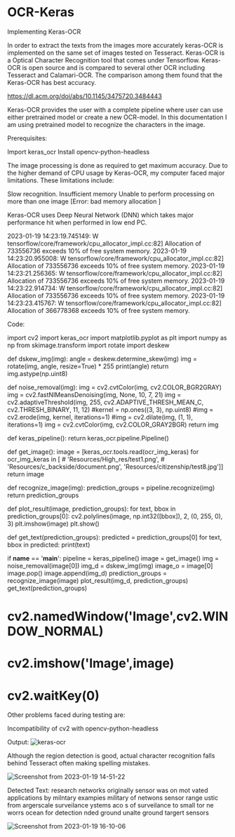 # OCR-Keras

Implementing Keras-OCR

In order to extract the texts from the images more accurately keras-OCR is implemented on the same set of images tested on Tesseract. Keras-OCR is a Optical Character Recognition tool that comes under Tensorflow. Keras-OCR is open source and is compared to several other OCR including Tesseract and Calamari-OCR. The comparison among them found that the Keras-OCR has best accuracy. 

https://dl.acm.org/doi/abs/10.1145/3475720.3484443

Keras-OCR provides the user with a complete pipeline where user can use either pretrained model or create a new OCR-model. In this documentation I am using pretrained model to recognize the characters in the image.

Prerequisites:

Import keras_ocr
Install opencv-python-headless

The image processing is done as required to get maximum accuracy. Due to the higher demand of CPU usage by Keras-OCR, my computer faced major limitations. These limitations include:

Slow recognition.
Insufficient memory
Unable to perform processing on more than one image [Error: bad memory allocation ]

Keras-OCR uses Deep Neural Network (DNN) which takes major performance hit when performed in low end PC.

2023-01-19 14:23:19.745149: W tensorflow/core/framework/cpu_allocator_impl.cc:82] Allocation of 733556736 exceeds 10% of free system memory.
2023-01-19 14:23:20.955008: W tensorflow/core/framework/cpu_allocator_impl.cc:82] Allocation of 733556736 exceeds 10% of free system memory.
2023-01-19 14:23:21.256365: W tensorflow/core/framework/cpu_allocator_impl.cc:82] Allocation of 733556736 exceeds 10% of free system memory.
2023-01-19 14:23:22.914734: W tensorflow/core/framework/cpu_allocator_impl.cc:82] Allocation of 733556736 exceeds 10% of free system memory.
2023-01-19 14:23:23.415767: W tensorflow/core/framework/cpu_allocator_impl.cc:82] Allocation of 366778368 exceeds 10% of free system memory.

Code:

import cv2
import keras_ocr
import matplotlib.pyplot as plt
import numpy as np
from skimage.transform import rotate
import deskew


def dskew_img(img):
   angle = deskew.determine_skew(img)
   img = rotate(img, angle, resize=True) * 255
   print(angle)
   return img.astype(np.uint8)


def noise_removal(img):
   img = cv2.cvtColor(img, cv2.COLOR_BGR2GRAY)
   img = cv2.fastNlMeansDenoising(img, None, 10, 7, 21)
   img = cv2.adaptiveThreshold(img, 255, cv2.ADAPTIVE_THRESH_MEAN_C, cv2.THRESH_BINARY, 11, 12)
   #kernel = np.ones((3, 3), np.uint8)
   #img = cv2.erode(img, kernel, iterations=1)
   #img = cv2.dilate(img, (1, 1), iterations=1)
   img = cv2.cvtColor(img, cv2.COLOR_GRAY2BGR)
   return img


def keras_pipeline():
   return keras_ocr.pipeline.Pipeline()


def get_image():
   image = [keras_ocr.tools.read(ocr_img_keras) for ocr_img_keras in
            [  # 'Resources/High_res/test1.png',
                # 'Resources/c_backside/document.png',
                'Resources/citizenship/test8.jpg']]
   return image


def recognize_image(img):
   prediction_groups = pipeline.recognize(img)
   return prediction_groups


def plot_result(image, prediction_groups):
   for text, bbox in prediction_groups[0]:
       cv2.polylines(image, np.int32([bbox]), 2, (0, 255, 0), 3)
   plt.imshow(image)
   plt.show()


def get_text(prediction_groups):
   predicted = prediction_groups[0]
   for text, bbox in predicted:
       print(text)


if __name__ == '__main__':
   pipeline = keras_pipeline()
   image = get_image()
   img = noise_removal(image[0])
   img_d = dskew_img(img)
   image_o = image[0]
   image.pop()
   image.append(img_d)
   prediction_groups = recognize_image(image)
   plot_result(img_d, prediction_groups)
   get_text(prediction_groups)

   # cv2.namedWindow('Image',cv2.WINDOW_NORMAL)
   # cv2.imshow('Image',image)
   # cv2.waitKey(0)



Other problems faced during testing are:

Incompatibility of cv2 with opencv-python-headless

Output:
![keras-ocr](https://user-images.githubusercontent.com/99968233/213422070-bba0a1bd-dd3b-4436-8648-e7b931a65bed.png)

Although the region detection is good, actual character recognition falls behind Tesseract often making spelling mistakes. 

![Screenshot from 2023-01-19 14-51-22](https://user-images.githubusercontent.com/99968233/213422089-d219ba89-5c69-4c56-8fbc-239a88dd6de9.png)

Detected Text: 
research
networks
originally
sensor
was
on
mot
vated
applications
by
milntary
exampies
military
of
netwons
sensor
range
ustic
from
argerscale
surveilance
ystems
aco
s
of
surveilance
to
small
tor
ne
worrs
ocean
for
detection
nded
ground
unalte
ground
targert
sensors

![Screenshot from 2023-01-19 16-10-06](https://user-images.githubusercontent.com/99968233/213422096-21910617-f0dc-418c-9b9f-b317a9699eb5.png)
